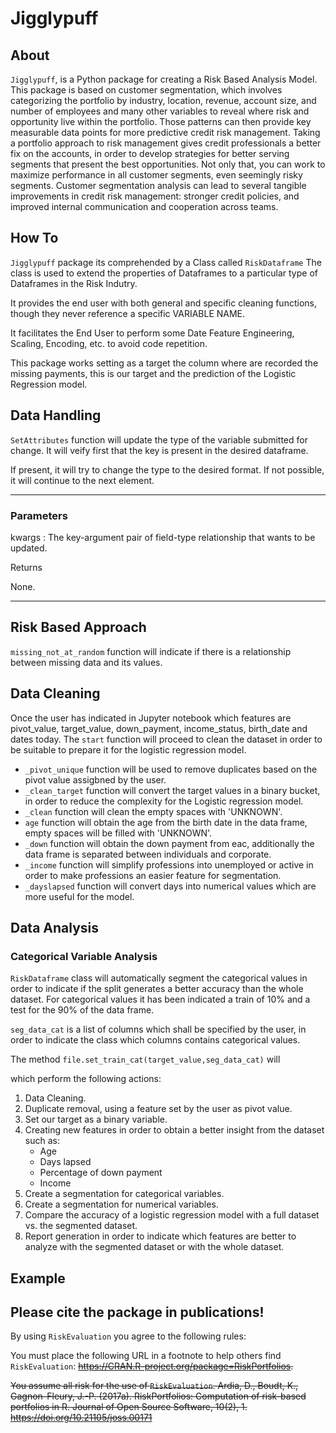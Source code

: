 # **Jigglypuff**

## **About**

`Jigglypuff`, is a Python package for creating a Risk Based Analysis Model. This package is based on customer segmentation, which involves categorizing the portfolio by industry, location, revenue, account size, and number of employees and many other variables to reveal where risk and opportunity live within the portfolio. Those patterns can then provide key measurable data points for more predictive credit risk management. Taking a portfolio approach to risk management gives credit professionals a better fix on the accounts, in order to develop strategies for better serving segments that present the best opportunities. Not only that, you can work to maximize performance in all customer segments, even seemingly risky segments.
Customer segmentation analysis can lead to several tangible improvements in credit risk management: stronger credit policies, and improved internal communication and cooperation across teams. 

## **How To**
`Jigglypuff` package its comprehended by a Class called `RiskDataframe` The class is used to extend the properties of Dataframes to a particular type of Dataframes in the Risk Indutry. 

It provides the end user with both general and specific cleaning functions, though they never reference a specific VARIABLE NAME.
    
It facilitates the End User to perform some Date Feature Engineering, Scaling, Encoding, etc. to avoid code repetition.

This package works setting as a target the column where are recorded the missing payments, this is our target and the prediction of the Logistic Regression model. 

## Data Handling

`SetAttributes` function will update the type of the variable submitted for change. It will veify first that the key is present in the desired dataframe.

If present, it will try to change the type to the desired format. If not possible, it will continue to the next element.         

------------------------        
### Parameters

kwargs : The key-argument pair of field-type relationship that wants to be updated.

Returns

None.

------------------------

## Risk Based Approach

`missing_not_at_random` function will indicate if there is a relationship between missing data and its values.


## Data Cleaning

Once the user has indicated in Jupyter notebook which features are pivot_value, target_value, down_payment, income_status, birth_date and dates today. The `start` function will proceed to clean the dataset in order to be suitable to prepare it for the logistic regression model.

- `_pivot_unique` function will be used to remove duplicates based on the pivot value assigbned by the user.
- `_clean_target` function will convert the target values in a binary bucket, in order to reduce the complexity for the Logistic regression model.
- `_clean`  function will clean the empty spaces with 'UNKNOWN'.  
- `age` function will obtain the age from the birth date in the data frame, empty spaces will be filled with 'UNKNOWN'.
- `_down` function will obtain the down payment from eac, additionally the data frame is separated between individuals and corporate.
- `_income` function will simplify professions into unemployed or active in order to make professions an easier feature for segmentation.
- `_dayslapsed` function will convert days into numerical values which are more useful for the model.

## Data Analysis

### Categorical Variable Analysis

`RiskDataframe` class will automatically segment the categorical values in order to indicate if the split generates a better accuracy than the whole dataset. For categorical values it has been indicated a train of 10% and a test for the 90% of the data frame.

`seg_data_cat` is a list of columns which shall be specified by the user, in order to indicate the class which columns contains categorical values.

The method `file.set_train_cat(target_value,seg_data_cat)` will 









































which perform the following actions:

1. Data Cleaning.
1. Duplicate removal, using a feature set by the user as pivot value.
1. Set our target as a binary variable.
1. Creating new features in order to obtain a better insight from the dataset such as:
	- Age
	- Days lapsed
	- Percentage of down payment
	- Income
1. Create a segmentation for categorical variables.
1. Create a segmentation for numerical variables.
1. Compare the accuracy of a logistic regression model with a full dataset vs. the segmented dataset.
1. Report generation in order to indicate which features are better to analyze with the segmented dataset or with the whole dataset.


## Example





## Please cite the package in publications!
By using `RiskEvaluation` you agree to the following rules:

You must place the following URL in a footnote to help others find `RiskEvaluation`: ~~https://CRAN.R-project.org/package=RiskPortfolios.~~

~~You assume all risk for the use of `RiskEvaluation`.
Ardia, D., Boudt, K., Gagnon-Fleury, J.-P. (2017a).
RiskPortfolios: Computation of risk-based portfolios in R.
Journal of Open Source Software, 10(2), 1.
https://doi.org/10.21105/joss.00171~~



